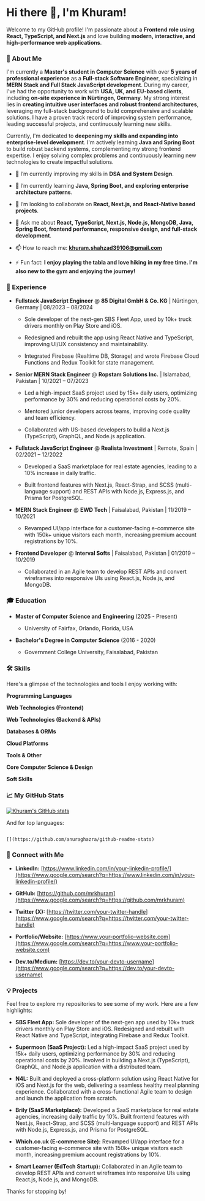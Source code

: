# Hi there 👋, I'm Khuram!

Welcome to my GitHub profile! I'm passionate about a **Frontend role using React, TypeScript, and Next.js** and love building **modern, interactive, and high-performance web applications**.

### 🚀 About Me

I'm currently a **Master's student in Computer Science** with over **5 years of professional experience** as a **Full-stack Software Engineer**, specializing in **MERN Stack and Full Stack JavaScript development**. During my career, I've had the opportunity to work with **USA, UK, and EU-based clients**, including **on-site experience in Nürtingen, Germany**. My strong interest lies in **creating intuitive user interfaces and robust frontend architectures**, leveraging my full-stack background to build comprehensive and scalable solutions. I have a proven track record of improving system performance, leading successful projects, and continuously learning new skills.

Currently, I'm dedicated to **deepening my skills and expanding into enterprise-level development**. I'm actively learning **Java and Spring Boot** to build robust backend systems, complementing my strong frontend expertise. I enjoy solving complex problems and continuously learning new technologies to create impactful solutions.

* 🔭 I’m currently improving my skills in **DSA and System Design**.

* 🌱 I’m currently learning **Java, Spring Boot, and exploring enterprise architecture patterns**.

* 👯 I’m looking to collaborate on **React, Next.js, and React-Native based projects**.

* 💬 Ask me about **React, TypeScript, Next.js, Node.js, MongoDB, Java, Spring Boot, frontend performance, responsive design, and full-stack development**.

* 📫 How to reach me: **khuram.shahzad39106@gmail.com**

* ⚡ Fun fact: **I enjoy playing the tabla and love hiking in my free time. I'm also new to the gym and enjoying the journey!**

### 💼 Experience

* **Fullstack JavaScript Engineer** @ **85 Digital GmbH & Co. KG** | Nürtingen, Germany | 08/2023 – 08/2024

  * Sole developer of the next-gen SBS Fleet App, used by 10k+ truck drivers monthly on Play Store and iOS.

  * Redesigned and rebuilt the app using React Native and TypeScript, improving UI/UX consistency and maintainability.

  * Integrated Firebase (Realtime DB, Storage) and wrote Firebase Cloud Functions and Redux Toolkit for state management.

* **Senior MERN Stack Engineer** @ **Ropstam Solutions Inc.** | Islamabad, Pakistan | 10/2021 – 07/2023

  * Led a high-impact SaaS project used by 15k+ daily users, optimizing performance by 30% and reducing operational costs by 20%.

  * Mentored junior developers across teams, improving code quality and team efficiency.

  * Collaborated with US-based developers to build a Next.js (TypeScript), GraphQL, and Node.js application.

* **Fullstack JavaScript Engineer** @ **Realista Investment** | Remote, Spain | 02/2021 – 12/2022

  * Developed a SaaS marketplace for real estate agencies, leading to a 10% increase in daily traffic.

  * Built frontend features with Next.js, React-Strap, and SCSS (multi-language support) and REST APIs with Node.js, Express.js, and Prisma for PostgreSQL.

* **MERN Stack Engineer** @ **EWD Tech** | Faisalabad, Pakistan | 11/2019 – 10/2021

  * Revamped UI/app interface for a customer-facing e-commerce site with 150k+ unique visitors each month, increasing premium account registrations by 10%.

* **Frontend Developer** @ **Interval Softs** | Faisalabad, Pakistan | 01/2019 – 10/2019

  * Collaborated in an Agile team to develop REST APIs and convert wireframes into responsive UIs using React.js, Node.js, and MongoDB.

### 🎓 Education

* **Master of Computer Science and Engineering** (2025 - Present)

  * University of Fairfax, Orlando, Florida, USA

* **Bachelor's Degree in Computer Science** (2016 - 2020)

  * Government College University, Faisalabad, Pakistan

### 🛠️ Skills

Here's a glimpse of the technologies and tools I enjoy working with:

**Programming Languages**<br>

**Web Technologies (Frontend)**<br>

**Web Technologies (Backend & APIs)**<br>

**Databases & ORMs**<br>

**Cloud Platforms**<br>

**Tools & Other**<br>

**Core Computer Science & Design**<br>

**Soft Skills**<br>

### 📈 My GitHub Stats


[![Khuram's GitHub stats](https://github-readme-stats.vercel.app/api?username=mrkhuram)](https://github.com/mrkhuram/github-readme-stats)

And for top languages:

```

[](https://github.com/anuraghazra/github-readme-stats)

```

### 🔗 Connect with Me

* **LinkedIn:** [https://www.linkedin.com/in/your-linkedin-profile/](https://www.google.com/search?q=https://www.linkedin.com/in/your-linkedin-profile/)

* **GitHub:** [https://github.com/mrkhuram](https://www.google.com/search?q=https://github.com/mrkhuram)

* **Twitter (X):** [https://twitter.com/your-twitter-handle](https://www.google.com/search?q=https://twitter.com/your-twitter-handle)

* **Portfolio/Website:** [https://www.your-portfolio-website.com](https://www.google.com/search?q=https://www.your-portfolio-website.com)

* **Dev.to/Medium:** [https://dev.to/your-devto-username](https://www.google.com/search?q=https://dev.to/your-devto-username)

### 💡 Projects

Feel free to explore my repositories to see some of my work. Here are a few highlights:

* **SBS Fleet App:** Sole developer of the next-gen app used by 10k+ truck drivers monthly on Play Store and iOS. Redesigned and rebuilt with React Native and TypeScript, integrating Firebase and Redux Toolkit.

* **Supermoon (SaaS Project):** Led a high-impact SaaS project used by 15k+ daily users, optimizing performance by 30% and reducing operational costs by 20%. Involved in building a Next.js (TypeScript), GraphQL, and Node.js application with a distributed team.

* **N4L:** Built and deployed a cross-platform solution using React Native for iOS and Next.js for the web, delivering a seamless healthy meal planning experience. Collaborated with a cross-functional Agile team to design and launch the application from scratch.

* **Brily (SaaS Marketplace):** Developed a SaaS marketplace for real estate agencies, increasing daily traffic by 10%. Built frontend features with Next.js, React-Strap, and SCSS (multi-language support) and REST APIs with Node.js, Express.js, and Prisma for PostgreSQL.

* **Which.co.uk (E-commerce Site):** Revamped UI/app interface for a customer-facing e-commerce site with 150k+ unique visitors each month, increasing premium account registrations by 10%.

* **Smart Learner (EdTech Startup):** Collaborated in an Agile team to develop REST APIs and convert wireframes into responsive UIs using React.js, Node.js, and MongoDB.

Thanks for stopping by!
